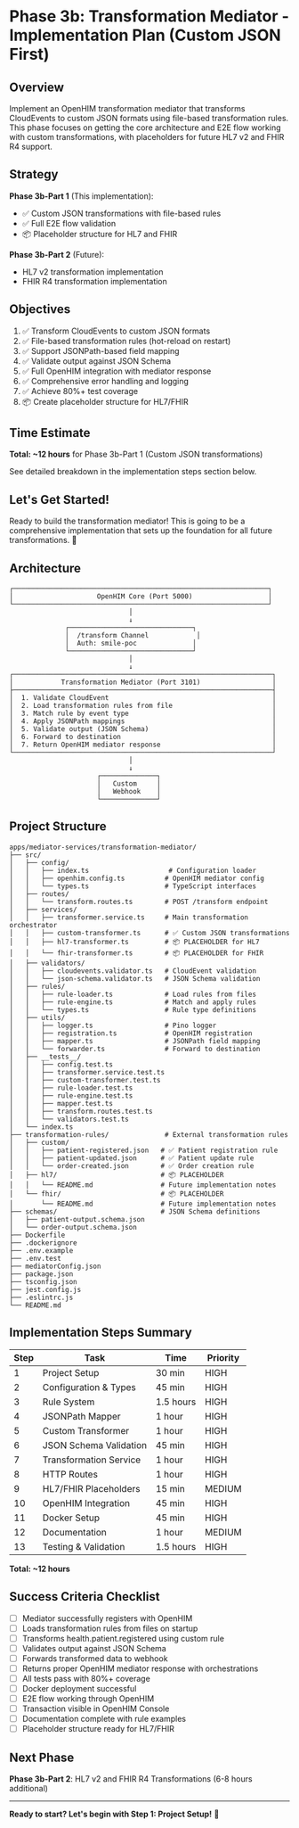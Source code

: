 # Phase 3b: Transformation Mediator - Implementation Plan (Custom JSON First)

## Overview

Implement an OpenHIM transformation mediator that transforms CloudEvents to custom JSON formats using file-based transformation rules. This phase focuses on getting the core architecture and E2E flow working with custom transformations, with placeholders for future HL7 v2 and FHIR R4 support.

## Strategy

**Phase 3b-Part 1** (This implementation):
- ✅ Custom JSON transformations with file-based rules
- ✅ Full E2E flow validation
- 📦 Placeholder structure for HL7 and FHIR

**Phase 3b-Part 2** (Future):
- HL7 v2 transformation implementation
- FHIR R4 transformation implementation

## Objectives

1. ✅ Transform CloudEvents to custom JSON formats
2. ✅ File-based transformation rules (hot-reload on restart)
3. ✅ Support JSONPath-based field mapping
4. ✅ Validate output against JSON Schema
5. ✅ Full OpenHIM integration with mediator response
6. ✅ Comprehensive error handling and logging
7. ✅ Achieve 80%+ test coverage
8. 📦 Create placeholder structure for HL7/FHIR

## Time Estimate

**Total: ~12 hours** for Phase 3b-Part 1 (Custom JSON transformations)

See detailed breakdown in the implementation steps section below.

## Let's Get Started!

Ready to build the transformation mediator! This is going to be a comprehensive implementation that sets up the foundation for all future transformations. 🚀

## Architecture

```
┌────────────────────────────────────────────────────────────────┐
│                     OpenHIM Core (Port 5000)                   │
└────────────────────────────────────────────────────────────────┘
                              │
                              ↓
              ┌───────────────────────────────┐
              │  /transform Channel            │
              │  Auth: smile-poc              │
              └───────────────────────────────┘
                              │
                              ↓
┌─────────────────────────────────────────────────────────────────┐
│            Transformation Mediator (Port 3101)                  │
├─────────────────────────────────────────────────────────────────┤
│  1. Validate CloudEvent                                         │
│  2. Load transformation rules from file                         │
│  3. Match rule by event type                                    │
│  4. Apply JSONPath mappings                                     │
│  5. Validate output (JSON Schema)                               │
│  6. Forward to destination                                      │
│  7. Return OpenHIM mediator response                            │
└─────────────────────────────────────────────────────────────────┘
                              │
                              ↓
                      ┌──────────────┐
                      │   Custom     │
                      │   Webhook    │
                      └──────────────┘
```

## Project Structure

```
apps/mediator-services/transformation-mediator/
├── src/
│   ├── config/
│   │   ├── index.ts                    # Configuration loader
│   │   ├── openhim.config.ts          # OpenHIM mediator config
│   │   └── types.ts                   # TypeScript interfaces
│   ├── routes/
│   │   └── transform.routes.ts        # POST /transform endpoint
│   ├── services/
│   │   ├── transformer.service.ts     # Main transformation orchestrator
│   │   ├── custom-transformer.ts      # ✅ Custom JSON transformations
│   │   ├── hl7-transformer.ts         # 📦 PLACEHOLDER for HL7
│   │   └── fhir-transformer.ts        # 📦 PLACEHOLDER for FHIR
│   ├── validators/
│   │   ├── cloudevents.validator.ts   # CloudEvent validation
│   │   └── json-schema.validator.ts   # JSON Schema validation
│   ├── rules/
│   │   ├── rule-loader.ts             # Load rules from files
│   │   ├── rule-engine.ts             # Match and apply rules
│   │   └── types.ts                   # Rule type definitions
│   ├── utils/
│   │   ├── logger.ts                  # Pino logger
│   │   ├── registration.ts            # OpenHIM registration
│   │   ├── mapper.ts                  # JSONPath field mapping
│   │   └── forwarder.ts               # Forward to destination
│   ├── __tests__/
│   │   ├── config.test.ts
│   │   ├── transformer.service.test.ts
│   │   ├── custom-transformer.test.ts
│   │   ├── rule-loader.test.ts
│   │   ├── rule-engine.test.ts
│   │   ├── mapper.test.ts
│   │   ├── transform.routes.test.ts
│   │   └── validators.test.ts
│   └── index.ts
├── transformation-rules/              # External transformation rules
│   ├── custom/
│   │   ├── patient-registered.json   # ✅ Patient registration rule
│   │   ├── patient-updated.json      # ✅ Patient update rule
│   │   └── order-created.json        # ✅ Order creation rule
│   ├── hl7/                          # 📦 PLACEHOLDER
│   │   └── README.md                 # Future implementation notes
│   └── fhir/                         # 📦 PLACEHOLDER
│       └── README.md                 # Future implementation notes
├── schemas/                          # JSON Schema definitions
│   ├── patient-output.schema.json
│   └── order-output.schema.json
├── Dockerfile
├── .dockerignore
├── .env.example
├── .env.test
├── mediatorConfig.json
├── package.json
├── tsconfig.json
├── jest.config.js
├── .eslintrc.js
└── README.md
```

## Implementation Steps Summary

| Step | Task | Time | Priority |
|------|------|------|----------|
| 1 | Project Setup | 30 min | HIGH |
| 2 | Configuration & Types | 45 min | HIGH |
| 3 | Rule System | 1.5 hours | HIGH |
| 4 | JSONPath Mapper | 1 hour | HIGH |
| 5 | Custom Transformer | 1 hour | HIGH |
| 6 | JSON Schema Validation | 45 min | HIGH |
| 7 | Transformation Service | 1 hour | HIGH |
| 8 | HTTP Routes | 1 hour | HIGH |
| 9 | HL7/FHIR Placeholders | 15 min | MEDIUM |
| 10 | OpenHIM Integration | 45 min | HIGH |
| 11 | Docker Setup | 45 min | HIGH |
| 12 | Documentation | 1 hour | MEDIUM |
| 13 | Testing & Validation | 1.5 hours | HIGH |

**Total: ~12 hours**

## Success Criteria Checklist

- [ ] Mediator successfully registers with OpenHIM
- [ ] Loads transformation rules from files on startup
- [ ] Transforms health.patient.registered using custom rule
- [ ] Validates output against JSON Schema
- [ ] Forwards transformed data to webhook
- [ ] Returns proper OpenHIM mediator response with orchestrations
- [ ] All tests pass with 80%+ coverage
- [ ] Docker deployment successful
- [ ] E2E flow working through OpenHIM
- [ ] Transaction visible in OpenHIM Console
- [ ] Documentation complete with rule examples
- [ ] Placeholder structure ready for HL7/FHIR

## Next Phase

**Phase 3b-Part 2**: HL7 v2 and FHIR R4 Transformations (6-8 hours additional)

---

**Ready to start? Let's begin with Step 1: Project Setup!** 🚀
